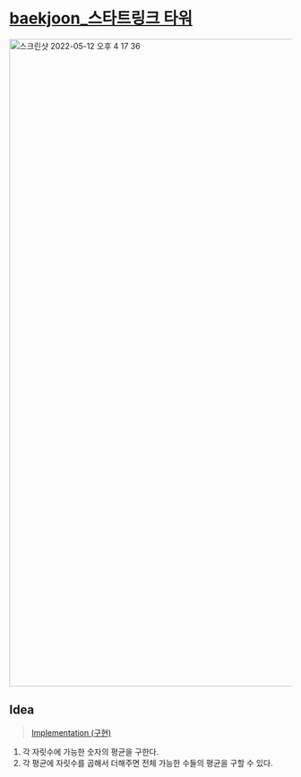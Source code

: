# [baekjoon_스타트링크 타워](https://www.acmicpc.net/problem/1089)   
<img width="1156" alt="스크린샷 2022-05-12 오후 4 17 36" src="https://user-images.githubusercontent.com/87896466/168014332-2f7df474-c869-4135-9297-30ee92ccd120.png">

## Idea   
>  <a href="/Notes/구현" target="_blank">Implementation (구현)</a>   


1.  각 자릿수에 가능한 숫자의 평균을 구한다.
2.  각 평균에 자릿수를 곱해서 더해주면 전체 가능한 수들의 평균을 구할 수 있다.
